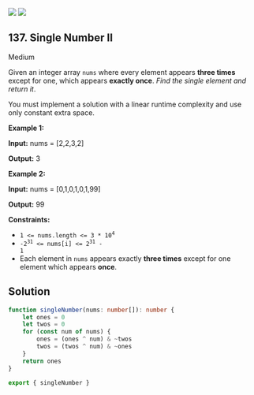 [![](https://img.shields.io/github/stars/LeetCode-in-TypeScript/LeetCode-in-TypeScript?label=Stars&style=flat-square)](https://github.com/LeetCode-in-TypeScript/LeetCode-in-TypeScript)
[![](https://img.shields.io/github/forks/LeetCode-in-TypeScript/LeetCode-in-TypeScript?label=Fork%20me%20on%20GitHub%20&style=flat-square)](https://github.com/LeetCode-in-TypeScript/LeetCode-in-TypeScript/fork)

## 137\. Single Number II

Medium

Given an integer array `nums` where every element appears **three times** except for one, which appears **exactly once**. _Find the single element and return it_.

You must implement a solution with a linear runtime complexity and use only constant extra space.

**Example 1:**

**Input:** nums = [2,2,3,2]

**Output:** 3 

**Example 2:**

**Input:** nums = [0,1,0,1,0,1,99]

**Output:** 99 

**Constraints:**

*   <code>1 <= nums.length <= 3 * 10<sup>4</sup></code>
*   <code>-2<sup>31</sup> <= nums[i] <= 2<sup>31</sup> - 1</code>
*   Each element in `nums` appears exactly **three times** except for one element which appears **once**.

## Solution

```typescript
function singleNumber(nums: number[]): number {
    let ones = 0
    let twos = 0
    for (const num of nums) {
        ones = (ones ^ num) & ~twos
        twos = (twos ^ num) & ~ones
    }
    return ones
}

export { singleNumber }
```